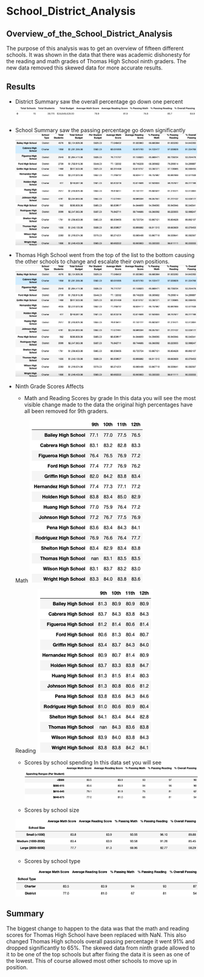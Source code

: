 # School_District_Analysis

## Overview_of_the_School_District_Analysis
The purpose of this analysis was to get an overview of fifteen different schools. It was shown in the data that there was academic dishonesty for the reading and math grades of Thomas High School ninth graders. The new data removed this skewed data for more accurate results.

## Results
- District Summary saw the overall percentage go down one percent
![](Resources/school_summary.png)

- School Summary saw the passing percentage go down significantly
![](Resources/all_schools.png)

- Thomas High School went from the top of the list to the bottom causing the other schools to change and escalate their own positions.
![](Resources/all_schools.png)

- Ninth Grade Scores Affects

  - Math and Reading Scores by grade 
    In this data you will see the most visible change made to the data the original high percentages have all been removed for 9th graders.
      
  Math
    ![](Resources/school_math.png) 

  Reading
    ![](Resources/school_reading.png)

  - Scores by school spending
    In this data set you will see 
    ![](Resources/school_spending.png)

  - Scores by school size

  ![](Resources/school_size.png)

  - Scores by school type
 
  ![](Resources/school_type.png)


## Summary
The biggest change to happen to the data was that the math and reading scores for Thomas High School have been replaced with NaN. This also changed Thomas High schools overall passing percentage it went 91% and dropped significantly to 65%. The skewed data from ninth grade allowed to it to be one of the top schools but after fixing the data it is seen as one of the lowest. This of course allowed most other schools to move up in position.
